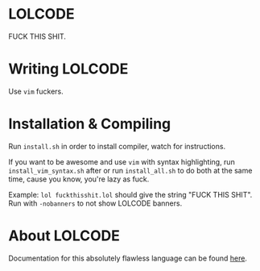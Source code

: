 LOLCODE
=======

FUCK THIS SHIT.

# Writing LOLCODE

Use `vim` fuckers.

# Installation & Compiling

Run `install.sh` in order to install compiler, watch for instructions.

If you want to be awesome and use `vim` with syntax highlighting, run `install_vim_syntax.sh` after or run `install_all.sh` to do both at the same time, cause you know, you're lazy as fuck.

Example: `lol fuckthisshit.lol` should give the string "FUCK THIS SHIT".
Run with `-nobanners` to not show LOLCODE banners.

# About LOLCODE

Documentation for this absolutely flawless language can be found [here](http://the-green-leaf.de/Programmers_Guide_and_Reference.pdf).
